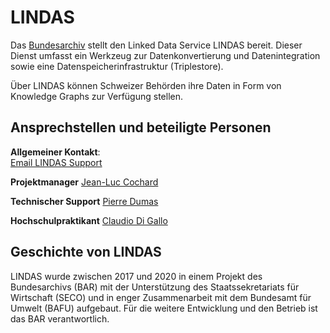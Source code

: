 # LINDAS

Das [Bundesarchiv](https://www.bar.admin.ch/bar/de/home.html) stellt den Linked Data Service LINDAS bereit. Dieser Dienst umfasst ein Werkzeug zur Datenkonvertierung und Datenintegration sowie eine Datenspeicherinfrastruktur (Triplestore).

Über LINDAS können Schweizer Behörden ihre Daten in Form von Knowledge Graphs zur Verfügung stellen.

## Ansprechstellen und beteiligte Personen

**Allgemeiner Kontakt**:<br>
[Email LINDAS Support](mailto:support.lindas@bar.admin.ch)

**Projektmanager**
[Jean-Luc Cochard](mailto:Jean-luc.cochard@bar.admin.ch)

**Technischer Support**
[Pierre Dumas](mailto:pierre.dumas@bar.admin.ch)

**Hochschulpraktikant**
[Claudio Di Gallo](mailto:claudio.digallo@bar.admin.ch)

## Geschichte von LINDAS

LINDAS wurde zwischen 2017 und 2020 in einem Projekt des Bundesarchivs (BAR) mit der Unterstützung des Staatssekretariats für Wirtschaft (SECO) und in enger Zusammenarbeit mit dem Bundesamt für Umwelt (BAFU) aufgebaut. Für die weitere Entwicklung und den Betrieb ist das BAR verantwortlich.
